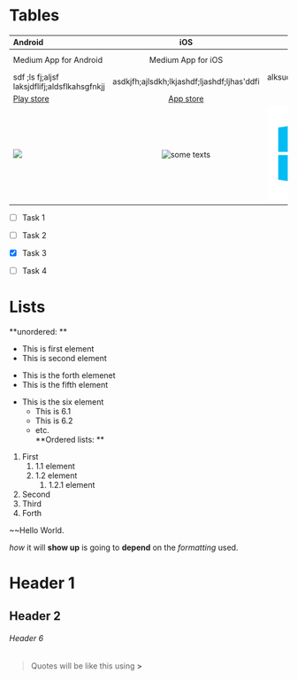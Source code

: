 # Tables 
Android | iOS | Windows
:------- | :---: | --------:
Medium App for Android | Medium App for iOS | **Medium App for Windows** 
sdf ;ls fj;aljsf laksjdflifj;aldsflkahsgfnkjj | asdkjfh;ajlsdkh;lkjashdf;ljashdf;ljhas'ddfi | alksudfhlkjasdhlkshadflkh aslkdfhd 
[Play store](https://play.google.com/store?&utm_source=na_Med&utm_medium=hasem&utm_content=Nov0520&utm_campaign=Evergreen&pcampaignid=MKT-EDR-na-us-1000189-Med-hasem-py-Evergreen-Nov0520-Text_Search_BKWS-id_100742_%7CEXA%7CONSEM_kwid_43700045371544919&gclid=Cj0KCQiA5aWOBhDMARIsAIXLlkeHtPRwAOlKJexDRcg0663SYNKyg6EcLhcbX8TvoHXb8l9uRhXIUdMaAs0nEALw_wcB&gclsrc=aw.ds) | [App store](https://www.apple.com/app-store/) | [just web](https://www.google.com/?client=safari)
![](https://image.similarpng.com/thumbnail/2020/11/Android-sign-icon-design-illustration-on-transparent-background-PNG.png) | ![](https://pic.onlinewebfonts.com/svg/img_204828.png "some texts") | ![](windows-icon-png-5802.png "any text can be added here")


* [ ] Task 1
+ [ ] Task 2
- [X] Task 3
- [ ] Task 4 


# Lists
**unordered: **
- This is first element
- This is second element
+ This is the forth elemenet 
+ This is the fifth element 
* This is the six element 
   - This is 6.1
   - This is 6.2
   - etc.  
**Ordered lists: **
1. First
   1. 1.1 element
   8. 1.2 element
      1. 1.2.1 element
3. Second
4. Third
6. Forth 

~~Hello World.

*how* it will **show up** is going to __depend__ on the _formatting_ used. 

# Header 1
## Header 2 
###### Header 6
> Quotes will be like this using **>** 

